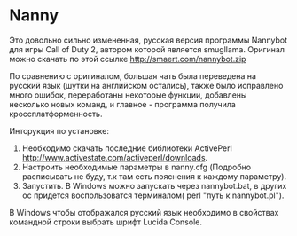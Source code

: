 Nanny
=====
Это довольно сильно измененная, русская версия программы Nannybot для игры Call of Duty 2, автором которой является smugllama.
Оригинал можно скачать по этой ссылке http://smaert.com/nannybot.zip

По сравнению с оригиналом, большая чать была переведена на русский язык (шутки на английском остались),
также было исправлено много ошибок, переработаны некоторые функции, добавлены несколько новых команд, и главное - программа
получила кроссплатформенность.

Интсрукция по установке:

1. Необходимо скачать последние библиотеки ActivePerl http://www.activestate.com/activeperl/downloads.
2. Настроить необходимые параметры в nanny.cfg (Подробно расписывать не буду, т.к там есть пояснения к каждому параметру).
3. Запустить. В Windows можно запускать через nannybot.bat, в других ос придется воспользоватся терминалом( perl "путь к nannybot.pl").

В Windows чтобы отображался русский язык необходимо в свойствах командной строки выбрать шрифт Lucida Console.
